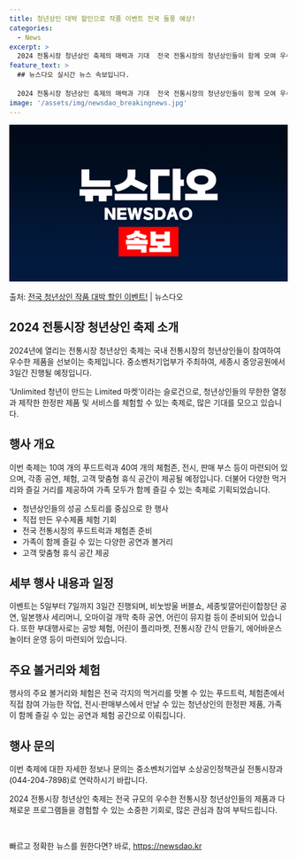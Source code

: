 ```yaml
---
title: 청년상인 대박 할인으로 작품 이벤트 전국 돌풍 예상!
categories:
  - News
excerpt: >
  2024 전통시장 청년상인 축제의 매력과 기대  전국 전통시장의 청년상인들이 함께 모여 우수한 제품을 한자리…
feature_text: >
  ## 뉴스다오 실시간 뉴스 속보입니다.

  2024 전통시장 청년상인 축제의 매력과 기대  전국 전통시장의 청년상인들이 함께 모여 우수한 제품을 한자리…
image: '/assets/img/newsdao_breakingnews.jpg'
---
```


![뉴스다오 속보](/assets/img/newsdao_breakingnews.jpg)

<p>출처: <a href="https://newsdao.kr/4113" rel="dofollow">전국 청년상인 작품 대박 할인 이벤트!</a> | 뉴스다오</p>

<h2 data-ke-size="size26">2024 전통시장 청년상인 축제 소개</h2>
2024년에 열리는 전통시장 청년상인 축제는 국내 전통시장의 청년상인들이 참여하여 우수한 제품을 선보이는 축제입니다. 중소벤처기업부가 주최하여, 세종시 중앙공원에서 3일간 진행될 예정입니다.

<p data-ke-size="size16">
‘Unlimited 청년이 만드는 Limited 마켓’이라는 슬로건으로, 청년상인들의 무한한 열정과 제작한 한정판 제품 및 서비스를 체험할 수 있는 축제로, 많은 기대를 모으고 있습니다.
</p>

<h2 data-ke-size="size26">행사 개요</h2>
이번 축제는 10여 개의 푸드트럭과 40여 개의 체험존, 전시, 판매 부스 등이 마련되어 있으며, 각종 공연, 체험, 고객 맞춤형 휴식 공간이 제공될 예정입니다. 더불어 다양한 먹거리와 즐길 거리를 제공하여 가족 모두가 함께 즐길 수 있는 축제로 기획되었습니다.

<ul>
    <li>청년상인들의 성공 스토리를 중심으로 한 행사</li>
    <li>직접 만든 우수제품 체험 기회</li>
    <li>전국 전통시장의 푸드트럭과 체험존 준비</li>
    <li>가족이 함께 즐길 수 있는 다양한 공연과 볼거리</li>
    <li>고객 맞춤형 휴식 공간 제공</li>
</ul>

<h2 data-ke-size="size26">세부 행사 내용과 일정</h2>
이벤트는 5일부터 7일까지 3일간 진행되며, 비눗방울 버블쇼, 세종빛깔어린이합창단 공연, 일본행사 세리머니, 오마이걸 개막 축하 공연, 어린이 뮤지컬 등이 준비되어 있습니다. 또한 부대행사로는 공방 체험, 어린이 플리마켓, 전통시장 간식 만들기, 에어바운스 놀이터 운영 등이 마련되어 있습니다.

<h2 data-ke-size="size26">주요 볼거리와 체험</h2>
행사의 주요 볼거리와 체험은 전국 각지의 먹거리를 맛볼 수 있는 푸드트럭, 체험존에서 직접 참여 가능한 작업, 전시·판매부스에서 만날 수 있는 청년상인의 한정판 제품, 가족이 함께 즐길 수 있는 공연과 체험 공간으로 이뤄집니다.

<h2 data-ke-size="size26">행사 문의</h2>
이번 축제에 대한 자세한 정보나 문의는 중소벤처기업부 소상공인정책관실 전통시장과(044-204-7898)로 연락하시기 바랍니다.

2024 전통시장 청년상인 축제는 전국 규모의 우수한 전통시장 청년상인들의 제품과 다채로운 프로그램들을 경험할 수 있는 소중한 기회로, 많은 관심과 참여 부탁드립니다.

<p data-ke-size="size16">&nbsp;</p> 

빠르고 정확한 뉴스를 원한다면? 바로, <a href="https://newsdao.kr" rel="dofollow">https://newsdao.kr</a>


